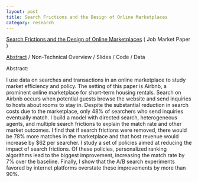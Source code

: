 ```yaml
---
layout: post
title: Search Frictions and the Design of Online Marketplaces
category: research
---
```


[Search Frictions and the Design of Online Marketplaces](/assets/Fradkin_JMP.pdf) \( Job Market Paper \)

[Abstract](#Abstract) / Non-Technical Overview / Slides / Code / Data

<a name="Abstract"></a> 
Abstract:

I use data on searches and transactions in an online marketplace to study market efficiency and policy. The setting of this paper is Airbnb, a prominent online marketplace for short-term housing rentals. Search on Airbnb occurs when potential guests browse the website and send inquiries to hosts about rooms to stay in. Despite the substantial reduction in search costs due to the marketplace, only 48% of searchers who send inquiries eventually match. I build a model with directed search, heterogeneous agents, and multiple search frictions to explain the match rate and other market outcomes. I find that if search frictions were removed, there would be 78% more matches in the marketplace and that host revenue would increase by $62 per searcher. I study a set of policies aimed at reducing the impact of search frictions. Of these policies, personalized ranking algorithms lead to the biggest improvement, increasing the match rate by 7% over the baseline. Finally, I show that the A/B search experiments favored by internet platforms overstate these improvements by more than 90%. 

<!--- {:#NTO} Non-Technical Overview:

People search for jobs, houses, spouses and many other goods. Theory tells us that markets where search is important can work very differently than standard competitive marketplaces. However, it has been difficult to test theories of search in practice because search behavior is typically unobserved. I use a novel dataset of over a million search spells in an online marketplace to study search frictions.

My paper makes three distinct contributions. First, I demonstrate how to use detailed data on communication and transactions in marketplaces in order to quantify the welfare cost of search frictions. Second, I apply my methodology to Airbnb, a large and growing online marketplace for accommodations. Lastly, I study how a market designer can create a set of policies to improve market outcomes.

The word search can refer to any set of actions that individuals undertake in order to acquire more information. Some common types of search include asking friends for advice, browsing the internet, submitting applications and talking to potential partners. In this paper I will focus on just one step in the search process: that of sending contacts and talking to potential partners. 

The welfare cost of search frictions can be broken down into two components. The first is that search itself takes up valuable time and effort. The second is that the lack of perfect information about all options creates suboptimal matches in the marketplace. In turn, the degree to which matches are suboptimal depends on how intensively people search, the information already available to searchers, the amount of congestion in the marketplace and the realized quality of potential partners in the market. The cause of suboptimal matches is critical because it determines what policies should be undertaken to improve market outcomes.
-->

